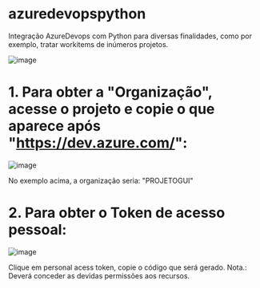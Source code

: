# azuredevopspython
Integração AzureDevops com Python para diversas finalidades, como por exemplo, tratar workitems de inúmeros projetos.

![image](https://github.com/freitasgui/azuredevopspython/assets/117831172/d4a04ca6-7ef9-4d02-b5dc-e6917f981b0f)

# 1. Para obter a "Organização", acesse o projeto e copie o que aparece após "https://dev.azure.com/":

![image](https://github.com/freitasgui/azuredevopspython/assets/117831172/226924c9-b617-428e-acbd-87fc0a48304f)

No exemplo acima, a organização seria: "PROJETOGUI"

# 2. Para obter o Token de acesso pessoal:

![image](https://github.com/freitasgui/azuredevopspython/assets/117831172/79106040-a4f7-4742-ab72-862d4227b89c)

Clique em personal acess token, copie o código que será gerado.
Nota.: Deverá conceder as devidas permissões aos recursos.
